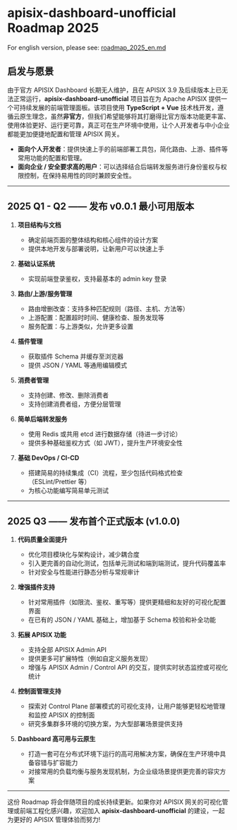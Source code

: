 # apisix-dashboard-unofficial Roadmap 2025

For english version, please see: [roadmap_2025_en.md](https://github.com/APISIX-Unofficial-UI/apisix-dashboard-unofficial/blob/main/docs/roadmap_2025_en.md)

## 启发与愿景

由于官方 APISIX Dashboard 长期无人维护，且在 APISIX 3.9 及后续版本上已无法正常运行，**apisix-dashboard-unofficial** 项目旨在为 Apache APISIX 提供一个可持续发展的前端管理面板。该项目使用 **TypeScript + Vue** 技术栈开发，遵循云原生理念，虽然**非官方**，但我们希望能够将其打磨得比官方版本功能更丰富、使用体验更好、运行更可靠，真正可在生产环境中使用，让个人开发者与中小企业都能更加便捷地配置和管理 APISIX 网关。

- **面向个人开发者**：提供快速上手的前端部署工具包，简化路由、上游、插件等常用功能的配置和管理。  
- **面向企业 / 安全要求高的用户**：可以选择结合后端转发服务进行身份鉴权与权限控制，在保持易用性的同时兼顾安全性。

---

## 2025 Q1 - Q2 —— 发布 v0.0.1 最小可用版本

1. **项目结构与文档**  
   - 确定前端页面的整体结构和核心组件的设计方案  
   - 提供本地开发与部署说明，让新用户可以快速上手

2. **基础认证系统**  
   - 实现前端登录鉴权，支持最基本的 admin key 登录

3. **路由/上游/服务管理**  
   - 路由增删改查：支持多种匹配规则（路径、主机、方法等）  
   - 上游配置：配置超时时间、健康检查、服务发现等  
   - 服务配置：与上游类似，允许更多设置

4. **插件管理**  
   - 获取插件 Schema 并缓存至浏览器  
   - 提供 JSON / YAML 等通用编辑模式

5. **消费者管理**  
   - 支持创建、修改、删除消费者  
   - 支持创建消费者组，方便分层管理

6. **简单后端转发服务**  
   - 使用 Redis 或共用 etcd 进行数据存储（待进一步讨论）  
   - 提供多种基础鉴权方式（如 JWT），提升生产环境安全性

7. **基础 DevOps / CI-CD**  
   - 搭建简易的持续集成（CI）流程，至少包括代码格式检查（ESLint/Prettier 等）  
   - 为核心功能编写简易单元测试

---

## 2025 Q3 —— 发布首个正式版本 (v1.0.0)

1. **代码质量全面提升**  
   - 优化项目模块化与架构设计，减少耦合度  
   - 引入更完善的自动化测试，包括单元测试和端到端测试，提升代码覆盖率  
   - 针对安全与性能进行静态分析与常规审计

2. **增强插件支持**  
   - 针对常用插件（如限流、鉴权、重写等）提供更精细和友好的可视化配置界面  
   - 在已有的 JSON / YAML 基础上，增加基于 Schema 校验和补全功能

3. **拓展 APISIX 功能**  
   - 支持全部 APISIX Admin API  
   - 提供更多可扩展特性（例如自定义服务发现）  
   - 增强与 APISIX Admin / Control API 的交互，提供实时状态监控或可视化统计

4. **控制面管理支持**  
   - 探索对 Control Plane 部署模式的可视化支持，让用户能够更轻松地管理和监控 APISIX 的控制面  
   - 研究多集群多环境的切换方案，为大型部署场景提供支持

5. **Dashboard 高可用与云原生**  
   - 打造一套可在分布式环境下运行的高可用解决方案，确保在生产环境中具备容错与扩容能力 
   - 对接常用的负载均衡与服务发现机制，为企业级场景提供更完善的容灾方案

---

这份 Roadmap 将会伴随项目的成长持续更新。如果你对 APISIX 网关的可视化管理或前端工程化感兴趣，欢迎加入 **apisix-dashboard-unofficial** 的建设，一起为更好的 APISIX 管理体验而努力!
